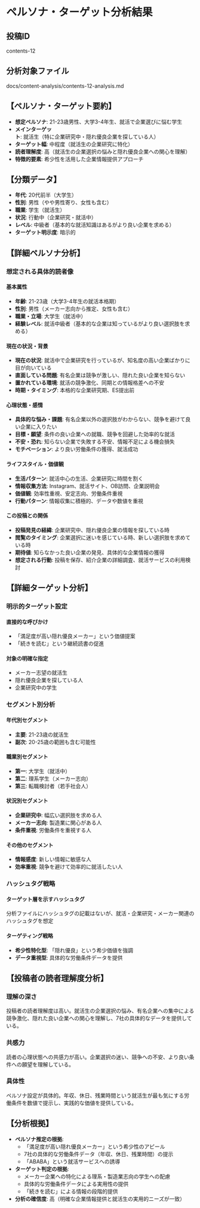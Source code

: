# ペルソナ・ターゲット分析結果

## 投稿ID
contents-12

## 分析対象ファイル
docs/content-analysis/contents-12-analysis.md

## 【ペルソナ・ターゲット要約】
- **想定ペルソナ**: 21-23歳男性、大学3-4年生、就活で企業選びに悩む学生
- **メインターゲット**: 就活生（特に企業研究中・隠れ優良企業を探している人）
- **ターゲット幅**: 中程度（就活生の企業研究に特化）
- **読者理解度**: 高（就活生の企業選択の悩みと隠れ優良企業への関心を理解）
- **特徴的要素**: 希少性を活用した企業情報提供アプローチ

## 【分類データ】
- **年代**: 20代前半（大学生）
- **性別**: 男性（やや男性寄り、女性も含む）
- **職業**: 学生（就活生）
- **状況**: 行動中（企業研究・就活中）
- **レベル**: 中級者（基本的な就活知識はあるがより良い企業を求める）
- **ターゲット明示度**: 暗示的

## 【詳細ペルソナ分析】

### 想定される具体的読者像
#### 基本属性
- **年齢**: 21-23歳（大学3-4年生の就活本格期）
- **性別**: 男性（メーカー志向から推定、女性も含む）
- **職業・立場**: 大学生（就活中）
- **経験レベル**: 就活中級者（基本的な企業は知っているがより良い選択肢を求める）

#### 現在の状況・背景
- **現在の状況**: 就活中で企業研究を行っているが、知名度の高い企業ばかりに目が向いている
- **直面している問題**: 有名企業は競争が激しい、隠れた良い企業を知らない
- **置かれている環境**: 就活の競争激化、同期との情報格差への不安
- **時期・タイミング**: 本格的な企業研究期、ES提出前

#### 心理状態・感情
- **具体的な悩み・課題**: 有名企業以外の選択肢がわからない、競争を避けて良い企業に入りたい
- **目標・願望**: 条件の良い企業への就職、競争を回避した効率的な就活
- **不安・恐れ**: 知らない企業で失敗する不安、情報不足による機会損失
- **モチベーション**: より良い労働条件の獲得、就活成功

#### ライフスタイル・価値観
- **生活パターン**: 就活中心の生活、企業研究に時間を割く
- **情報収集方法**: Instagram、就活サイト、OB訪問、企業説明会
- **価値観**: 効率性重視、安定志向、労働条件重視
- **行動パターン**: 情報収集に積極的、データや数値を重視

#### この投稿との関係
- **投稿発見の経緯**: 企業研究中、隠れ優良企業の情報を探している時
- **閲覧のタイミング**: 企業選択に迷いを感じている時、新しい選択肢を求めている時
- **期待値**: 知らなかった良い企業の発見、具体的な企業情報の獲得
- **想定される行動**: 投稿を保存、紹介企業の詳細調査、就活サービスの利用検討

## 【詳細ターゲット分析】

### 明示的ターゲット設定
#### 直接的な呼びかけ
- 「満足度が高い隠れ優良メーカー」という価値提案
- 「続きを読む」という継続読書の促進

#### 対象の明確な指定
- メーカー志望の就活生
- 隠れ優良企業を探している人
- 企業研究中の学生

### セグメント別分析
#### 年代別セグメント
- **主要**: 21-23歳の就活生
- **副次**: 20-25歳の範囲も含む可能性

#### 職業別セグメント
- **第一**: 大学生（就活中）
- **第二**: 理系学生（メーカー志向）
- **第三**: 転職検討者（若手社会人）

#### 状況別セグメント
- **企業研究中**: 幅広い選択肢を求める人
- **メーカー志向**: 製造業に関心がある人
- **条件重視**: 労働条件を重視する人

#### その他のセグメント
- **情報感度**: 新しい情報に敏感な人
- **効率重視**: 競争を避けて効率的に就活したい人

### ハッシュタグ戦略
#### ターゲット層を示すハッシュタグ
分析ファイルにハッシュタグの記載はないが、就活・企業研究・メーカー関連のハッシュタグを想定

#### ターゲティング戦略
- **希少性特化型**: 「隠れ優良」という希少価値を強調
- **データ重視型**: 具体的な労働条件データを提供

## 【投稿者の読者理解度分析】
### 理解の深さ
投稿者の読者理解度は高い。就活生の企業選択の悩み、有名企業への集中による競争激化、隠れた良い企業への関心を理解し、7社の具体的なデータを提供している。

### 共感力
読者の心理状態への共感力が高い。企業選択の迷い、競争への不安、より良い条件への願望を理解している。

### 具体性
ペルソナ設定が具体的。年収、休日、残業時間という就活生が最も気にする労働条件を数値で提示し、実践的な価値を提供している。

## 【分析根拠】
- **ペルソナ推定の根拠**: 
  - 「満足度が高い隠れ優良メーカー」という希少性のアピール
  - 7社の具体的な労働条件データ（年収、休日、残業時間）の提示
  - 「ABABA」という就活サービスへの誘導
- **ターゲット判定の根拠**: 
  - メーカー企業への特化による理系・製造業志向の学生への配慮
  - 具体的な労働条件データによる実用性の提供
  - 「続きを読む」による情報の段階的提供
- **分析の確信度**: 高（明確な企業情報提供と就活生の実用的ニーズが一致）